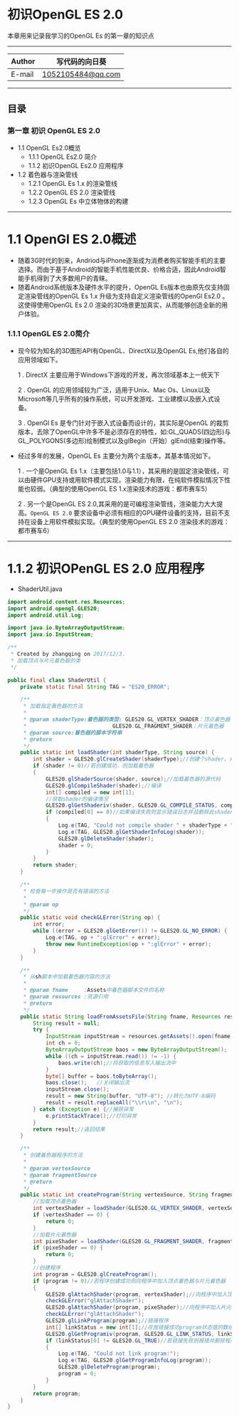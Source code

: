 初识OpenGL ES 2.0
=======
本章用来记录我学习的OpenGL Es 的第一章的知识点

***


|Author|写代码的向日葵|
|---|---|
|E-mail|1052105484@qq.com|

***

## 目录
### 第一章 初识 OpenGL ES 2.0
* 1.1 OpenGL Es2.0概览
  * 1.1.1 OpenGL Es2.0 简介
  * 1.1.2 初识OpenGL Es2.0 应用程序
* 1.2 着色器与渲染管线
  * 1.2.1 OpenGL Es 1.x 的渲染管线
  * 1.2.2 OpenGL ES 2.0 渲染管线
  * 1.2.3 OpenGL Es 中立体物体的构建
  
*****
    
# 1.1 OpenGl ES 2.0概述
* 随着3G时代的到来，Andriod与iPhone逐渐成为消费者购买智能手机的主要选择。而由于基于Android的智能手机性能优良、价格合适，因此Android智能手机得到了大多数用户的青睐。
* 随着Android系统版本及硬件水平的提升，OpenGL Es版本也由原先仅支持固定渲染管线的OpenGL Es 1.x 升级为支持自定义渲染管线的OpenGl Es2.0 。这使得使用OpenGL Es 2.0 渲染的3D场景更加真实，从而能够创造全新的用户体验。
        
### 1.1.1 OpenGL ES 2.0简介
* 现今较为知名的3D图形API有OpenGL、DirectX以及OpenGL Es,他们各自的应用领域如下。

    1 . DirectX 主要应用于Windows下游戏的开发，再次领域基本上一统天下
   
    2 . OpenGL 的应用领域较为广泛，适用于Unix、Mac Os、Linux以及Microsoft等几乎所有的操作系统，可以开发游戏、工业建模以及嵌入式设备。
   
    3 . OpenGl Es 是专门针对于嵌入式设备而设计的，其实际是OpenGL 的裁剪版本，去除了OpenGL中许多不是必须存在的特性，如:GL_QUADS(四边形)与GL_POLYGONS(多边形)绘制模式以及glBegin（开始）glEnd(结束)操作等。

* 经过多年的发展，OpenGL Es 主要分为两个主版本，其基本情况如下。

    1 . 一个是OpenGL Es 1.x（主要包括1.0与1.1），其采用的是固定渲染管线，可以由硬件GPU支持或用软件模式实现，渲染能力有限，在纯软件模拟情况下性能也较弱。（典型的使用OpenGL ES 1.x渲染技术的游戏：都市赛车5）
    
    2 . 另一个是OpenGL ES 2.0,其采用的是可编程渲染管线，渲染能力大大提高。`OpenGL ES 2.0`  要求设备中必须有相应的GPU硬件设备的支持，目前不支持在设备上用软件模拟实现。（典型的使用OpenGL ES 2.0 渲染技术的游戏：都市赛车6）
    
***
# 1.1.2 初识OPenGL ES 2.0 应用程序
 * ShaderUtil.java
 
````java
import android.content.res.Resources;
import android.opengl.GLES20;
import android.util.Log;

import java.io.ByteArrayOutputStream;
import java.io.InputStream;

/**
 * Created by zhangqing on 2017/12/3.
 * 加载顶点与片元着色器的类
 */

public final class ShaderUtil {
    private static final String TAG = "ES20_ERROR";

    /**
     * 加载指定着色器的方法
     *
     * @param shaderType:着色器的类型: GLES20.GL_VERTEX_SHADER：顶点着色器
     *                           GLES20.GL_FRAGMENT_SHADER：片元着色器
     * @param source:着色器的脚本字符串
     * @return
     */
    public static int loadShader(int shaderType, String source) {
        int shader = GLES20.glCreateShader(shaderType);//创建个shader，并且记录其id
        if (shader != 0)//若创建成功，则加载着色器
        {
            GLES20.glShaderSource(shader, source);//加载着色器的源代码
            GLES20.glCompileShader(shader);//编译
            int[] compiled = new int[1];
            //获取shader的编译情况
            GLES20.glGetShaderiv(shader, GLES20.GL_COMPILE_STATUS, compiled, 0);
            if (compiled[0] == 0)//如果编译失败则显示错误日志并且删除此shader
            {
                Log.e(TAG, "Could not compile shader " + shaderType + ":");
                Log.e(TAG, GLES20.glGetShaderInfoLog(shader));
                GLES20.glDeleteShader(shader);
                shader = 0;
            }
        }
        return shader;
    }

    /**
     * 检查每一步操作是否有错误的方法
     *
     * @param op
     */
    public static void checkGLError(String op) {
        int error;
        while ((error = GLES20.glGetError()) != GLES20.GL_NO_ERROR) {
            Log.e(TAG, op + ":glError" + error);
            throw new RuntimeException(op + ":glError" + error);
        }
    }

    /**
     * 从sh脚本中加载着色器内容的方法
     *
     * @param fname     :Assets中着色器脚本文件的名称
     * @param resources :资源引用
     * @return
     */
    public static String loadFromAssetsFile(String fname, Resources resources) {
        String result = null;
        try {
            InputStream inputStream = resources.getAssets().open(fname);//从Assets文件中读取信息
            int ch = 0;
            ByteArrayOutputStream baos = new ByteArrayOutputStream();
            while ((ch = inputStream.read()) != -1) {
                baos.write(ch);//将获取的信息写入输出流中
            }
            byte[] buffer = baos.toByteArray();
            baos.close();   //关闭输出流
            inputStream.close();
            result = new String(buffer, "UTF-8"); //转化为UTF-8编码
            result = result.replaceAll("\\r\\n", "\n");
        } catch (Exception e) {//捕获异常
            e.printStackTrace();//打印异常
        }
        return result;//返回结果
    }

    /**
     * 创建着色器程序的方法
     *
     * @param vertexSource 
     * @param fragmentSource
     * @return
     */
    public static int createProgram(String vertexSource, String fragmentSource) {
        //加载顶点着色器
        int vertexShader = loadShader(GLES20.GL_VERTEX_SHADER, vertexSource);
        if (vertexShader == 0) {
            return 0;
        }
        //加载片元着色器
        int pixeShader = loadShader(GLES20.GL_FRAGMENT_SHADER, fragmentSource);
        if (pixeShader == 0) {
            return 0;
        }
        //创建程序
        int program = GLES20.glCreateProgram();
        if (program != 0)//若程序创建成功则向程序中加入顶点着色器与片元着色器
        {
            GLES20.glAttachShader(program, vertexShader);//向程序中加入顶点着色器
            checkGLError("glAttachShader");
            GLES20.glAttachShader(program, pixeShader);//向程序中加入片元着色器
            checkGLError("glAttachShader");
            GLES20.glLinkProgram(program);//链接程序
            int[] linkStatus = new int[1];//存放链接成功program状态值的数组
            GLES20.glGetProgramiv(program, GLES20.GL_LINK_STATUS, linkStatus, 0);
            if (linkStatus[0] != GLES20.GL_TRUE)//若链接失败则报错并删除程序
            {
                Log.e(TAG, "Could not link program:");
                Log.e(TAG, GLES20.glGetProgramInfoLog(program));
                GLES20.glDeleteProgram(program);
                program = 0;
            }
        }
        return program;
    }
}

    
